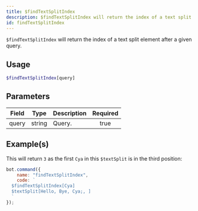 ```yaml
---
title: $findTextSplitIndex
description: $findTextSplitIndex will return the index of a text split element after a given query.
id: findTextSplitIndex
---
```


`$findTextSplitIndex` will return the index of a text split element after a given query.

## Usage

```php
$findTextSplitIndex[query]
```

## Parameters

| Field | Type   | Description | Required |
| ----- | ------ | ----------- | :------: |
| query | string | Query.      |   true   |

## Example(s)

This will return `3` as the first `Cya` in this `$textSplit` is in the third position:

```javascript
bot.command({
    name: "findTextSplitIndex",
    code: `
  $findTextSplitIndex[Cya]
  $textSplit[Hello, Bye, Cya;, ]
  `
});
```